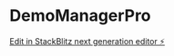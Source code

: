 # DemoManagerPro

[Edit in StackBlitz next generation editor ⚡️](https://stackblitz.com/~/github.com/bigdino44/DemoManagerPro)